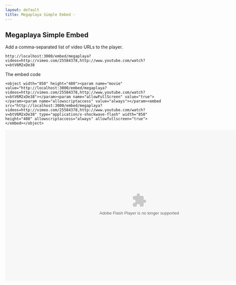 ```yaml
---
layout: default
title: Megaplaya Simple Embed -
---
```


## Megaplaya Simple Embed

Add a comma-separated list of video URLs to the player.

    http://localhost:3000/embed/megaplaya?videos=http://vimeo.com/25584378,http://www.youtube.com/watch?v=btV6M2xDe38

The embed code

    <object width="850" height="480"><param name="movie" value="http://localhost:3000/embed/megaplaya?videos=http://vimeo.com/25584378,http://www.youtube.com/watch?v=btV6M2xDe38"></param><param name="allowFullScreen" value="true"></param><param name="allowscriptaccess" value="always"></param><embed src="http://localhost:3000/embed/megaplaya?videos=http://vimeo.com/25584378,http://www.youtube.com/watch?v=btV6M2xDe38" type="application/x-shockwave-flash" width="850" height="480" allowscriptaccess="always" allowfullscreen="true"></embed></object>

<object width="850" height="480"><param name="movie" value="http://localhost:3000/embed/megaplaya?videos=http://vimeo.com/25584378,http://www.youtube.com/watch?v=btV6M2xDe38"></param><param name="allowFullScreen" value="true"></param><param name="allowscriptaccess" value="always"></param><embed src="http://localhost:3000/embed/megaplaya?videos=http://vimeo.com/25584378,http://www.youtube.com/watch?v=btV6M2xDe38" type="application/x-shockwave-flash" width="850" height="480" allowscriptaccess="always" allowfullscreen="true"></embed></object>